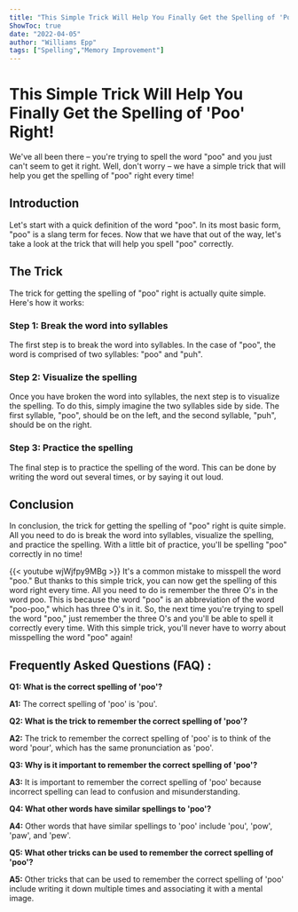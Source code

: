 ```yaml
---
title: "This Simple Trick Will Help You Finally Get the Spelling of 'Poo' Right!"
ShowToc: true 
date: "2022-04-05"
author: "Williams Epp" 
tags: ["Spelling","Memory Improvement"]
---
```

# This Simple Trick Will Help You Finally Get the Spelling of 'Poo' Right!
We've all been there – you're trying to spell the word "poo" and you just can't seem to get it right. Well, don't worry – we have a simple trick that will help you get the spelling of "poo" right every time! 

## Introduction
Let's start with a quick definition of the word "poo". In its most basic form, "poo" is a slang term for feces. Now that we have that out of the way, let's take a look at the trick that will help you spell "poo" correctly.

## The Trick
The trick for getting the spelling of "poo" right is actually quite simple. Here's how it works:

### Step 1: Break the word into syllables
The first step is to break the word into syllables. In the case of "poo", the word is comprised of two syllables: "poo" and "puh".

### Step 2: Visualize the spelling
Once you have broken the word into syllables, the next step is to visualize the spelling. To do this, simply imagine the two syllables side by side. The first syllable, "poo", should be on the left, and the second syllable, "puh", should be on the right.

### Step 3: Practice the spelling
The final step is to practice the spelling of the word. This can be done by writing the word out several times, or by saying it out loud.

## Conclusion
In conclusion, the trick for getting the spelling of "poo" right is quite simple. All you need to do is break the word into syllables, visualize the spelling, and practice the spelling. With a little bit of practice, you'll be spelling "poo" correctly in no time!

{{< youtube wjWjfpy9MBg >}} 
It's a common mistake to misspell the word "poo." But thanks to this simple trick, you can now get the spelling of this word right every time. All you need to do is remember the three O's in the word poo. This is because the word "poo" is an abbreviation of the word "poo-poo," which has three O's in it. So, the next time you're trying to spell the word "poo," just remember the three O's and you'll be able to spell it correctly every time. With this simple trick, you'll never have to worry about misspelling the word "poo" again!

## Frequently Asked Questions (FAQ) :
**Q1: What is the correct spelling of 'poo'?**

**A1:** The correct spelling of 'poo' is 'pou'.

**Q2: What is the trick to remember the correct spelling of 'poo'?**

**A2:** The trick to remember the correct spelling of 'poo' is to think of the word 'pour', which has the same pronunciation as 'poo'.

**Q3: Why is it important to remember the correct spelling of 'poo'?**

**A3:** It is important to remember the correct spelling of 'poo' because incorrect spelling can lead to confusion and misunderstanding.

**Q4: What other words have similar spellings to 'poo'?**

**A4:** Other words that have similar spellings to 'poo' include 'pou', 'pow', 'paw', and 'pew'.

**Q5: What other tricks can be used to remember the correct spelling of 'poo'?**

**A5:** Other tricks that can be used to remember the correct spelling of 'poo' include writing it down multiple times and associating it with a mental image.





